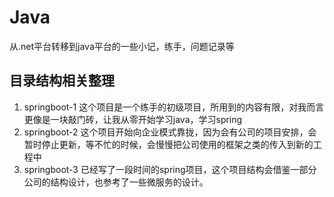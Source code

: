 # Java
从.net平台转移到java平台的一些小记，练手，问题记录等

## 目录结构相关整理
1. springboot-1 这个项目是一个练手的初级项目，所用到的内容有限，对我而言更像是一块敲门砖，让我从零开始学习java，学习spring
2. springboot-2 这个项目开始向企业模式靠拢，因为会有公司的项目安排，会暂时停止更新，等不忙的时候，会慢慢把公司使用的框架之类的传入到新的工程中
3. springboot-3 已经写了一段时间的spring项目，这个项目结构会借鉴一部分公司的结构设计，也参考了一些微服务的设计。 

